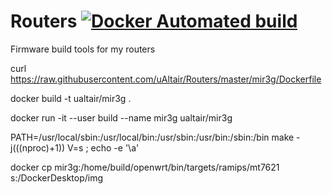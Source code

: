 # Routers [![Docker Automated build](https://img.shields.io/docker/automated/jrottenberg/ffmpeg.svg)](https://hub.docker.com/r/ualtair/mir3g)

Firmware build tools for my routers

curl https://raw.githubusercontent.com/uAltair/Routers/master/mir3g/Dockerfile

docker build -t ualtair/mir3g .

docker run -it --user build --name mir3g  ualtair/mir3g

PATH=/usr/local/sbin:/usr/local/bin:/usr/sbin:/usr/bin:/sbin:/bin make -j$(($(nproc)+1)) V=s ; echo -e '\a'


docker cp mir3g:/home/build/openwrt/bin/targets/ramips/mt7621 s:/DockerDesktop/img

